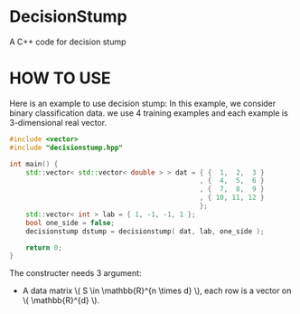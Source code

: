 # DecisionStump
A C++ code for decision stump

# HOW TO USE
Here is an example to use decision stump:
In this example, we consider binary classification data.
we use 4 training examples and each example is 3-dimensional real vector.

```cpp
#include <vector>
#include "decisionstump.hpp"

int main() {
    std::vector< std::vector< double > > dat = { {  1,  2,  3 }
                                               , {  4,  5,  6 }
                                               , {  7,  8,  9 }
                                               , { 10, 11, 12 }
                                               };
    std::vector< int > lab = { 1, -1, -1, 1 };
    bool one_side = false;
    decisionstump dstump = decisionstump( dat, lab, one_side );

    return 0;
}
```
The constructer needs 3 argument:
- A data matrix \\( S \in \mathbb{R}^{n \times d} \\), each row is a vector on \\( \mathbb{R}^{d} \\).
